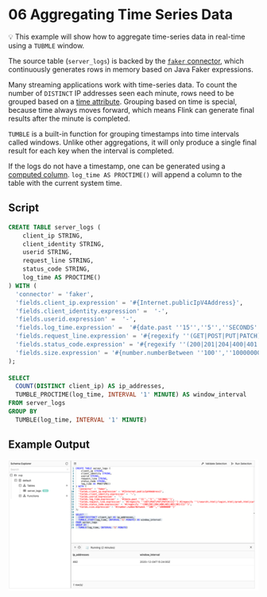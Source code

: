 # 06 Aggregating Time Series Data

:bulb: This example will show how to aggregate time-series data in real-time using a `TUBMLE` window.

The source table (`server_logs`) is backed by the [`faker` connector](https://github.com/knaufk/flink-faker), which continuously generates rows in memory based on Java Faker expressions.

Many streaming applications work with time-series data.
To count the number of `DISTINCT` IP addresses seen each minute, rows need to be grouped based on a [time attribute](https://docs.ververica.com/user_guide/sql_development/table_view.html#time-attributes).
Grouping based on time is special, because time always moves forward, which means Flink can generate final results after the minute is completed. 

`TUMBLE` is a built-in function for grouping timestamps into time intervals called windows.
Unlike other aggregations, it will only produce a single final result for each key when the interval is completed. 

If the logs do not have a timestamp, one can be generated using a [computed column](https://docs.ververica.com/user_guide/sql_development/table_view.html#computed-column). 
`log_time AS PROCTIME()` will append a column to the table with the current system time. 

## Script

```sql
CREATE TABLE server_logs ( 
    client_ip STRING,
    client_identity STRING, 
    userid STRING, 
    request_line STRING, 
    status_code STRING, 
    log_time AS PROCTIME()
) WITH (
  'connector' = 'faker', 
  'fields.client_ip.expression' = '#{Internet.publicIpV4Address}',
  'fields.client_identity.expression' =  '-',
  'fields.userid.expression' =  '-',
  'fields.log_time.expression' =  '#{date.past ''15'',''5'',''SECONDS''}',
  'fields.request_line.expression' = '#{regexify ''(GET|POST|PUT|PATCH){1}''} #{regexify ''(/search\.html|/login\.html|/prod\.html|cart\.html|/order\.html){1}''} #{regexify ''(HTTP/1\.1|HTTP/2|/HTTP/1\.0){1}''}',
  'fields.status_code.expression' = '#{regexify ''(200|201|204|400|401|403|301){1}''}',
  'fields.size.expression' = '#{number.numberBetween ''100'',''10000000''}'
);

SELECT  
  COUNT(DISTINCT client_ip) AS ip_addresses,
  TUMBLE_PROCTIME(log_time, INTERVAL '1' MINUTE) AS window_interval
FROM server_logs
GROUP BY 
  TUMBLE(log_time, INTERVAL '1' MINUTE)
```

## Example Output

![Screenshot](06_group_by_window.png)
